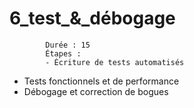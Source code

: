 # 6_test_&_débogage
            Durée : 15
            Étapes :
            - Écriture de tests automatisés
- Tests fonctionnels et de performance
- Débogage et correction de bogues
            